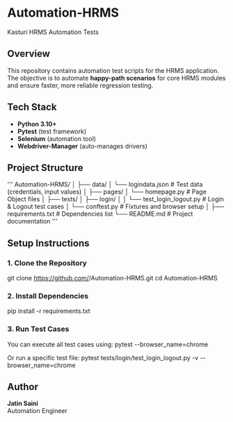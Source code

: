 # Automation-HRMS
Kasturi HRMS Automation Tests

## Overview
This repository contains automation test scripts for the HRMS application.  
The objective is to automate **happy-path scenarios** for core HRMS modules and ensure faster, more reliable regression testing.

## Tech Stack
- **Python 3.10+**
- **Pytest** (test framework)
- **Selenium** (automation tool)
- **Webdriver-Manager** (auto-manages drivers)

## Project Structure

'''
Automation-HRMS/
│
├── data/
│   └── logindata.json          # Test data (credentials, input values)
│
├── pages/
│   └── homepage.py             # Page Object files
│
├── tests/
│   ├── login/
│   │   └── test_login_logout.py  # Login & Logout test cases
│   └── conftest.py              # Fixtures and browser setup
│
├── requirements.txt             # Dependencies list
└── README.md                    # Project documentation
'''

## Setup Instructions

### 1. Clone the Repository
git clone https://github.com/<your-username>/Automation-HRMS.git
cd Automation-HRMS

### 2. Install Dependencies
pip install -r requirements.txt

### 3. Run Test Cases
You can execute all test cases using:
pytest --browser_name=chrome

Or run a specific test file:
pytest tests/login/test_login_logout.py -v --browser_name=chrome

## Author
**Jatin Saini**  
Automation Engineer

